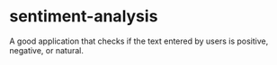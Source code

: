 # sentiment-analysis
A good application that checks if the text entered by users is positive, negative, or natural. 
